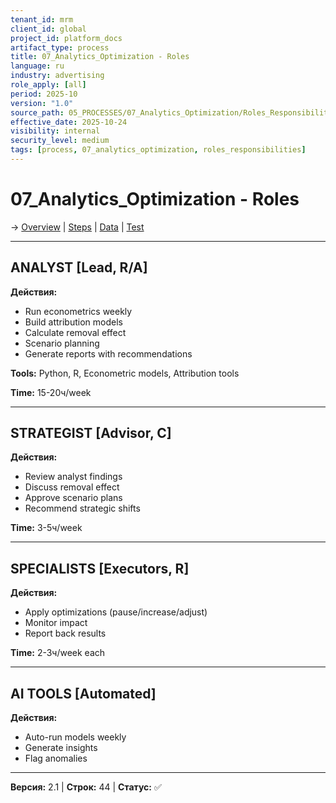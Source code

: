 ```yaml
---
tenant_id: mrm
client_id: global
project_id: platform_docs
artifact_type: process
title: 07_Analytics_Optimization - Roles
language: ru
industry: advertising
role_apply: [all]
period: 2025-10
version: "1.0"
source_path: 05_PROCESSES/07_Analytics_Optimization/Roles_Responsibilities.md
effective_date: 2025-10-24
visibility: internal
security_level: medium
tags: [process, 07_analytics_optimization, roles_responsibilities]
---
```


# 07_Analytics_Optimization - Roles

→ [Overview](./Overview.md) | [Steps](./Process_Steps.md) | [Data](./Data_IO.md) | [Test](./Test_Scenario.md)

---

## ANALYST [Lead, R/A]

**Действия:**
- Run econometrics weekly
- Build attribution models
- Calculate removal effect
- Scenario planning
- Generate reports with recommendations

**Tools:** Python, R, Econometric models, Attribution tools

**Time:** 15-20ч/week

---

## STRATEGIST [Advisor, C]

**Действия:**
- Review analyst findings
- Discuss removal effect
- Approve scenario plans
- Recommend strategic shifts

**Time:** 3-5ч/week

---

## SPECIALISTS [Executors, R]

**Действия:**
- Apply optimizations (pause/increase/adjust)
- Monitor impact
- Report back results

**Time:** 2-3ч/week each

---

## AI TOOLS [Automated]

**Действия:**
- Auto-run models weekly
- Generate insights
- Flag anomalies

---

**Версия:** 2.1 | **Строк:** 44 | **Статус:** ✅


